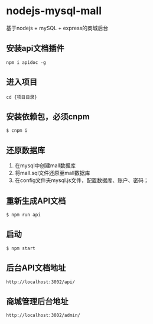# nodejs-mysql-mall
基于nodejs + mySQL + express的商城后台

## 安装api文档插件
```
npm i apidoc -g
```

## 进入项目
```
cd {项目目录}
```

## 安装依赖包，必须cnpm
```
$ cnpm i
```

## 还原数据库
1. 在mysql中创建mall数据库
2. 将mall.sql文件还原至mall数据库
3. 在config文件夹mysql.js文件，配置数据库、账户、密码；

## 重新生成API文档
```
$ npm run api
```

## 启动
```
$ npm start
```

## 后台API文档地址
```
http://localhost:3002/api/
```

## 商城管理后台地址
```
http://localhost:3002/admin/
```
